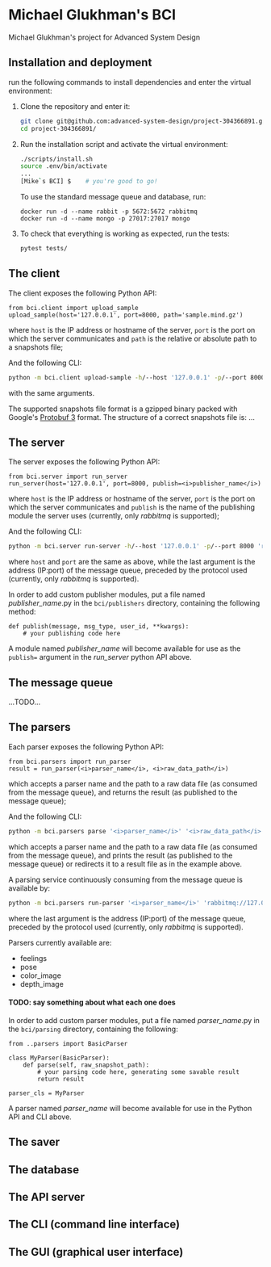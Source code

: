 # Michael Glukhman's BCI

Michael Glukhman's project for Advanced System Design

## Installation and deployment
run the following commands to install dependencies and enter the virtual environment:

1. Clone the repository and enter it:

    ```sh
    git clone git@github.com:advanced-system-design/project-304366891.git
    cd project-304366891/
    ```

2. Run the installation script and activate the virtual environment:

    ```sh
    ./scripts/install.sh    
    source .env/bin/activate  
    ...
    [Mike`s BCI] $    # you're good to go!
    ```

    To use the standard message queue and database, run:

    ```
    docker run -d --name rabbit -p 5672:5672 rabbitmq
    docker run -d --name mongo -p 27017:27017 mongo
    ```

3. To check that everything is working as expected, run the tests:

    ```sh
    pytest tests/
    ```

## The client

The client exposes the following Python API:

```pycon
from bci.client import upload_sample
upload_sample(host='127.0.0.1', port=8000, path='sample.mind.gz')
```
where `host` is the IP address or hostname of the server, `port` is the port on which the server communicates
and `path` is the relative or absolute path to a snapshots file;

And the following CLI:

```sh
python -m bci.client upload-sample -h/--host '127.0.0.1' -p/--port 8000 'snapshot.mind.gz'
```
with the same arguments.

The supported snapshots file format is a gzipped binary packed with Google&apos;s
<a href="https://developers.google.com/protocol-buffers/docs/proto3">Protobuf 3</a> format.
The structure of a correct snapshots file is:
...

## The server

The server exposes the following Python API:

```pycon
from bci.server import run_server
run_server(host='127.0.0.1', port=8000, publish=<i>publisher_name</i>)
```
where `host` is the IP address or hostname of the server, `port` is the port on which the server communicates
and `publish` is the name of the publishing module the server uses (currently, only <i>rabbitmq</i> is supported);


And the following CLI:

```sh
python -m bci.server run-server -h/--host '127.0.0.1' -p/--port 8000 'rabbitmq://127.0.0.1:5672/'
```
where `host` and `port` are the same as above, while the last argument is the address (IP:port) of
the message queue, preceded by the protocol used (currently, only <i>rabbitmq</i> is supported).

In order to add custom publisher modules, put a file named <i>publisher_name</i>.py in the
`bci/publishers` directory, containing the following method:
```pycon
def publish(message, msg_type, user_id, **kwargs):
    # your publishing code here
```
A module named <i>publisher_name</i> will become available for use as the `publish=` argument in
the <i>run_server</i> python API above.

## The message queue

...TODO...

## The parsers

Each parser exposes the following Python API:

```pycon
from bci.parsers import run_parser
result = run_parser(<i>parser_name</i>, <i>raw_data_path</i>)
```
which accepts a parser name and the path to a raw data file (as consumed from
the message queue), and returns the result (as published to the message queue);

And the following CLI:

```sh
python -m bci.parsers parse '<i>parser_name</i>' '<i>raw_data_path</i>' > '<i>parsed_data_path</i>'
```
which accepts a parser name and the path to a raw data file (as consumed from
the message queue), and prints the result (as published to the message queue) or
redirects it to a result file as in the example above.

A parsing service continuously consuming from the message queue is available by:

```sh
python -m bci.parsers run-parser '<i>parser_name</i>' 'rabbitmq://127.0.0.1:5672/'
```
where the last argument is the address (IP:port) of the message queue,
preceded by the protocol used (currently, only <i>rabbitmq</i> is supported).

Parsers currently available are:
- feelings
- pose
- color_image
- depth_image
#### TODO: say something about what each one does

In order to add custom parser modules, put a file named <i>parser_name</i>.py in the
`bci/parsing` directory, containing the following:
```pycon
from ..parsers import BasicParser

class MyParser(BasicParser):
    def parse(self, raw_snapshot_path):
        # your parsing code here, generating some savable result
        return result

parser_cls = MyParser
```
A parser named <i>parser_name</i> will become available for use in the Python API and CLI above.

## The saver



## The database

## The API server

## The CLI (command line interface)

## The GUI (graphical user interface)

